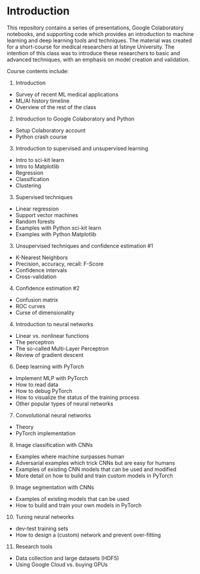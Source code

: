 # Introduction
This repository contains a series of presentations, Google Colaboratory notebooks, and supporting code which provides an introduction to machine learning and deep learning tools and techniques. The material was created for a short-course for medical researchers at İstinye University. The intention of this class was to introduce these researchers to basic and advanced techniques, with an emphasis on model creation and validation.

Course contents include:
1. Introduction
* Survey of recent ML medical applications  
* ML/AI history timeline
* Overview of the rest of the class

2. Introduction to Google Colaboratory and Python
* Setup Colaboratory account
* Python crash course

3. Introduction to supervised and unsupervised learning
* Intro to sci-kit learn
* Intro to Matplotlib
* Regression
* Classification
* Clustering

3. Supervised techniques
* Linear regression
* Support vector machines
* Random forests
* Examples with Python sci-kit learn
* Examples with Python Matplotlib

3. Unsupervised techniques and confidence estimation #1
* K-Nearest Neighbors
* Precision, accuracy, recall: F-Score
* Confidence intervals
* Cross-validation

4. Confidence estimation #2
* Confusion matrix
* ROC curves
* Curse of dimensionality 

4. Introduction to neural networks
* Linear vs. nonlinear functions
* The perceptron
* The so-called Multi-Layer Perceptron
* Review of gradient descent

6. Deep learning with PyTorch
* Implement MLP with PyTorch
* How to read data
* How to debug PyTorch
* How to visualize the status of the training process
* Other popular types of neural networks

7. Convolutional neural networks
* Theory
* PyTorch implementation

8. Image classification with CNNs
* Examples where machine surpasses human
* Adversarial examples which trick CNNs but are easy for humans
* Examples of existing CNN models that can be used and modified
* More detail on how to build and train custom models in PyTorch

9. Image segmentation with CNNs
* Examples of existing models that can be used
* How to build and train your own models in PyTorch

10. Tuning neural networks
* dev-test training sets
* How to design a (custom) network and prevent over-fitting

11. Research tools
* Data collection and large datasets (HDF5)
* Using Google Cloud vs. buying GPUs
